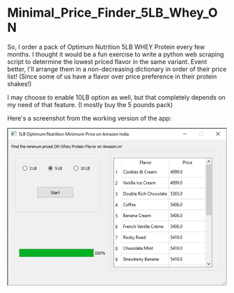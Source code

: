 # Minimal_Price_Finder_5LB_Whey_ON

So, I order a pack of Optimum Nutrition 5LB WHEY Protein every few months. I thought it would be a fun exercise to write a python web scraping script to determine the lowest priced flavor in the same variant. Event better, I'll arrange them in a non-decreasing dictionary in order of their price list! (Since some of us have a flavor over price preference in their protein shakes!)
  
I may choose to enable 10LB option as well, but that completely depends on my need of that feature.
(I mostly buy the 5 pounds pack)

Here's a screenshot from the working version of the app:  
  
  
!['Could not load image'](protein.png)
